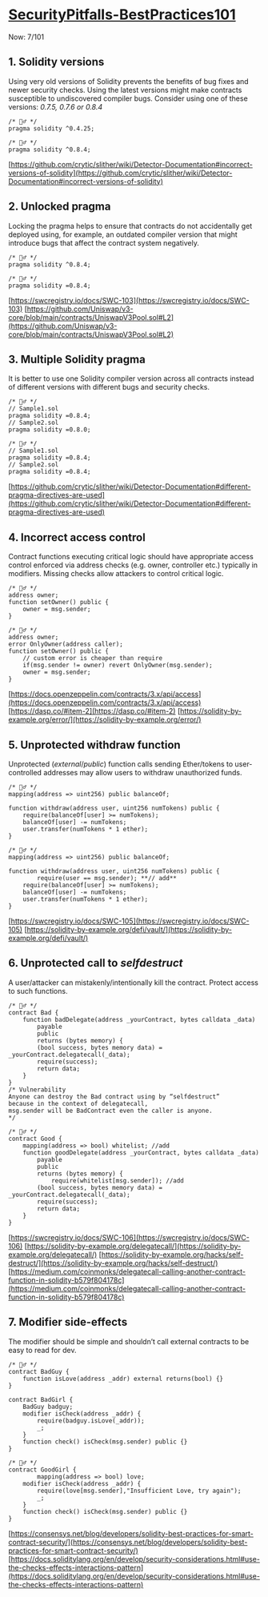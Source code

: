 # [SecurityPitfalls-BestPractices101](https://secureum.substack.com/p/security-pitfalls-and-best-practices-101)

Now: 7/101

## 1. **Solidity versions**

Using very old versions of Solidity prevents the benefits of bug fixes and newer security checks. Using the latest versions might make contracts susceptible to undiscovered compiler bugs. Consider using one of these versions: *0.7.5, 0.7.6 or 0.8.4*

```solidity
/* 🙅‍♂️ */
pragma solidity ^0.4.25;

/* 🙆‍♂️ */
pragma solidity ^0.8.4;
```

[https://github.com/crytic/slither/wiki/Detector-Documentation#incorrect-versions-of-solidity](https://github.com/crytic/slither/wiki/Detector-Documentation#incorrect-versions-of-solidity)

## 2. **Unlocked pragma**

Locking the pragma helps to ensure that contracts do not accidentally get deployed using, for example, an outdated compiler version that might introduce bugs that affect the contract system negatively.

```solidity
/* 🙅‍♂️ */
pragma solidity ^0.8.4;

/* 🙆‍♂️ */
pragma solidity =0.8.4;
```

[https://swcregistry.io/docs/SWC-103](https://swcregistry.io/docs/SWC-103)
[https://github.com/Uniswap/v3-core/blob/main/contracts/UniswapV3Pool.sol#L2](https://github.com/Uniswap/v3-core/blob/main/contracts/UniswapV3Pool.sol#L2)

## 3. **Multiple Solidity pragma**

It is better to use one Solidity compiler version across all contracts instead of different versions with different bugs and security checks.

```solidity
/* 🙅‍♂️ */
// Sample1.sol
pragma solidity =0.8.4;
// Sample2.sol
pragma solidity =0.8.0;

/* 🙆‍♂️ */
// Sample1.sol
pragma solidity =0.8.4;
// Sample2.sol
pragma solidity =0.8.4;
```

[https://github.com/crytic/slither/wiki/Detector-Documentation#different-pragma-directives-are-used](https://github.com/crytic/slither/wiki/Detector-Documentation#different-pragma-directives-are-used)

## 4. **Incorrect access control**

Contract functions executing critical logic should have appropriate access control enforced via address checks (e.g. owner, controller etc.) typically in modifiers. Missing checks allow attackers to control critical logic.

```solidity
/* 🙅‍♂️ */
address owner;
function setOwner() public {
	owner = msg.sender;
}

/* 🙆‍♂️ */
address owner;
error OnlyOwner(address caller);
function setOwner() public {
	// custom error is cheaper than require
	if(msg.sender != owner) revert OnlyOwner(msg.sender);
	owner = msg.sender;
}
```

[https://docs.openzeppelin.com/contracts/3.x/api/access](https://docs.openzeppelin.com/contracts/3.x/api/access)
[https://dasp.co/#item-2](https://dasp.co/#item-2)
[https://solidity-by-example.org/error/](https://solidity-by-example.org/error/)

## 5. **Unprotected withdraw function**

Unprotected (*external*/*public*) function calls sending Ether/tokens to user-controlled addresses may allow users to withdraw unauthorized funds.

```solidity
/* 🙅‍♂️ */
mapping(address => uint256) public balanceOf;

function withdraw(address user, uint256 numTokens) public {
    require(balanceOf[user] >= numTokens);
    balanceOf[user] -= numTokens;
    user.transfer(numTokens * 1 ether);
}

/* 🙆‍♂️ */
mapping(address => uint256) public balanceOf;

function withdraw(address user, uint256 numTokens) public {
		require(user == msg.sender); **// add**
    require(balanceOf[user] >= numTokens);
    balanceOf[user] -= numTokens;
    user.transfer(numTokens * 1 ether);
}
```

[https://swcregistry.io/docs/SWC-105](https://swcregistry.io/docs/SWC-105)
[https://solidity-by-example.org/defi/vault/](https://solidity-by-example.org/defi/vault/)

## 6. **Unprotected call to *selfdestruct***

A user/attacker can mistakenly/intentionally kill the contract. 
Protect access to such functions.

```solidity
/* 🙅‍♂️ */
contract Bad {
	function badDelegate(address _yourContract, bytes calldata _data) 
		payable 
		public 
		returns (bytes memory) {
	    (bool success, bytes memory data) =  _yourContract.delegatecall(_data);
	    require(success);
	    return data;
	}
}
/* Vulnerability
Anyone can destroy the Bad contract using by “selfdestruct” 
because in the context of delegatecall, 
msg.sender will be BadContract even the caller is anyone.
*/

/* 🙆‍♂️ */
contract Good {
	mapping(address => bool) whitelist; //add
	function goodDelegate(address _yourContract, bytes calldata _data) 
		payable 
		public 
		returns (bytes memory) {
			require(whitelist[msg.sender]); //add
	    (bool success, bytes memory data) =  _yourContract.delegatecall(_data);
	    require(success);
	    return data;
	}
}
```

[https://swcregistry.io/docs/SWC-106](https://swcregistry.io/docs/SWC-106)
[https://solidity-by-example.org/delegatecall/](https://solidity-by-example.org/delegatecall/)
[https://solidity-by-example.org/hacks/self-destruct/](https://solidity-by-example.org/hacks/self-destruct/)
[https://medium.com/coinmonks/delegatecall-calling-another-contract-function-in-solidity-b579f804178c](https://medium.com/coinmonks/delegatecall-calling-another-contract-function-in-solidity-b579f804178c)

## 7. **Modifier side-effects**

The modifier should be simple and shouldn’t call external contracts to be easy to read for dev.

```solidity
/* 🙅‍♂️ */
contract BadGuy {
    function isLove(address _addr) external returns(bool) {}
}

contract BadGirl {
    BadGuy badguy;
    modifier isCheck(address _addr) {
        require(badguy.isLove(_addr));
        _;
    }
    function check() isCheck(msg.sender) public {}
}

/* 🙆‍♂️ */
contract GoodGirl {
		mapping(address => bool) love;
    modifier isCheck(address _addr) {
        require(love[msg.sender],"Insufficient Love, try again");
        _;
    }
    function check() isCheck(msg.sender) public {}
}
```

[https://consensys.net/blog/developers/solidity-best-practices-for-smart-contract-security/](https://consensys.net/blog/developers/solidity-best-practices-for-smart-contract-security/)
[https://docs.soliditylang.org/en/develop/security-considerations.html#use-the-checks-effects-interactions-pattern](https://docs.soliditylang.org/en/develop/security-considerations.html#use-the-checks-effects-interactions-pattern)
